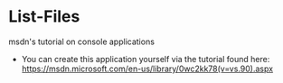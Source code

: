 # List-Files
msdn's tutorial on console applications
* You can create this application yourself via the tutorial found here: https://msdn.microsoft.com/en-us/library/0wc2kk78(v=vs.90).aspx
